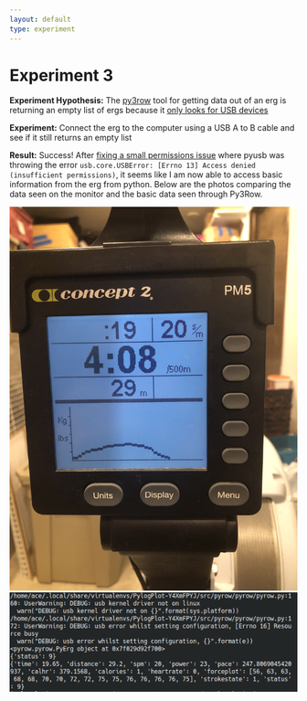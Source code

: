 ```yaml
---
layout: default
type: experiment
---
```


# Experiment 3
**Experiment Hypothesis:** The [py3row](https://github.com/droogmic/Py3Row) tool for getting data out of an erg is returning an empty list of ergs because it [only looks for USB devices](https://github.com/droogmic/Py3Row/blob/e1850c2060b2baff7608a3a38f516a72a472b6c2/pyrow/pyrow.py#L129-L142)

**Experiment:** Connect the erg to the computer using a USB A to B cable and see if it still returns an empty list


**Result:** Success! After [fixing a small permissions issue](https://stackoverflow.com/a/53134825) where pyusb was throwing the error `usb.core.USBError: [Errno 13] Access denied (insufficient permissions)`, it seems like I am now able to access basic information from the erg from python. Below are the photos comparing the data seen on the monitor and the basic data seen through Py3Row. 


![picture of erg showing a test stroke taken](../files/experiments/3/IMG_6487.jpg)
![screenshot from Py3Row showing the same test stroke a few seconds later](../files/experiments/3/Screenshot_20201212_001948.png)

